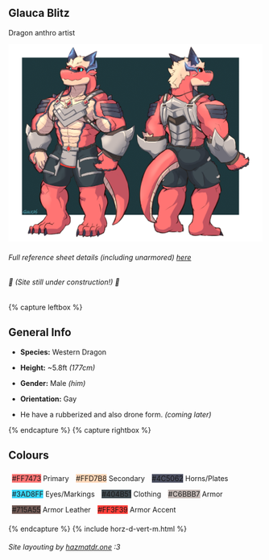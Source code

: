 ## Glauca Blitz
Dragon anthro artist

[![Refsheet Image](/assets/img/glaucablitz-refsheet-1200.png)](/assets/img/glaucablitz-refsheet-full.png)
###### Full reference sheet details (including unarmored) [here](https://www.furaffinity.net/view/38281915/)
###### 🚧 (Site still under construction!) 🚧
{% capture leftbox %}

## General Info
- **Species:** Western Dragon
- **Height:** ~5.8ft *(177cm)*
- **Gender:** Male *(him)*
- **Orientation:** Gay

- He have a rubberized and also drone form. *(coming later)*

{% endcapture %}
{% capture rightbox %}

## Colours
<span style="display: flex; flex-wrap: wrap">
	<span style="padding: 0.5em"><span class="colorbox darktext" style="background-color: #FF7473">#FF7473</span> Primary</span>
	<span style="padding: 0.5em"><span class="colorbox darktext" style="background-color: #FFD7B8">#FFD7B8</span> Secondary</span>
	<span style="padding: 0.5em"><span class="colorbox lighttext" style="background-color: #4C5062">#4C5062</span> Horns/Plates</span>
	<span style="padding: 0.5em"><span class="colorbox darktext" style="background-color: #3AD8FF">#3AD8FF</span> Eyes/Markings</span>
	<span style="padding: 0.5em"><span class="colorbox lighttext" style="background-color: #404B51">#404B51</span> Clothing</span>
	<span style="padding: 0.5em"><span class="colorbox darktext" style="background-color: #C6BBB7">#C6BBB7</span> Armor</span>
	<span style="padding: 0.5em"><span class="colorbox lighttext" style="background-color: #715A55">#715A55</span> Armor Leather</span>
	<span style="padding: 0.5em"><span class="colorbox darktext" style="background-color: #FF3F39">#FF3F39</span> Armor Accent</span>
</span>

{% endcapture %}
{% include horz-d-vert-m.html %}

###### Site layouting by [hazmatdr.one](https://hazmatdr.one/) :3
